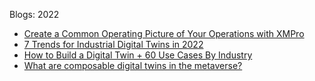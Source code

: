 Blogs: 2022

* [Create a Common Operating Picture of Your Operations with XMPro](resources/faqs/external-content/blogs/2022/create-a-common-operating-picture-of-your-operations-with-xmpro.md)
* [7 Trends for Industrial Digital Twins in 2022](resources/faqs/external-content/blogs/2022/7-trends-for-industrial-digital-twins-in-2022.md)
* [How to Build a Digital Twin + 60 Use Cases By Industry](resources/faqs/external-content/blogs/2022/how-to-build-a-digital-twin--60-use-cases-by-industry.md)
* [What are composable digital twins in the metaverse?](resources/faqs/external-content/blogs/2022/what-are-composable-digital-twins-in-the-metaverse.md)
